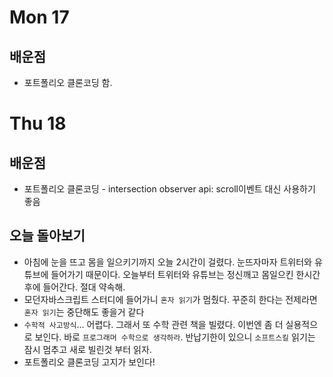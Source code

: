 # Mon 17

## 배운점

- 포트폴리오 클론코딩 함.

# Thu 18

## 배운점

- 포트폴리오 클론코딩 - intersection observer api: scroll이벤트 대신 사용하기 좋음

## 오늘 돌아보기

- 아침에 눈을 뜨고 몸을 일으키기까지 오늘 2시간이 걸렸다. 눈뜨자마자 트위터와 유튜브에 들어가기 때문이다. 오늘부터 트위터와 유튜브는 정신깨고 몸일으킨 한시간 후에 들어간다. 절대 약속해.
- 모던자바스크립트 스터디에 들어가니 `혼자 읽기`가 멈췄다. 꾸준히 한다는 전제라면 `혼자 읽기`는 중단해도 좋을거 같다
- `수학적 사고방식`... 어렵다. 그래서 또 수학 관련 책을 빌렸다. 이번엔 좀 더 실용적으로 보인다. 바로 `프로그래머 수학으로 생각하라`. 반납기한이 있으니 `소프트스킬` 읽기는 잠시 멈추고 새로 빌린것 부터 읽자.
- 포트폴리오 클론코딩 고지가 보인다!
